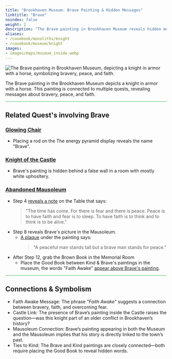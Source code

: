 ```yaml
---
title: "Brookhaven Museum: Brave Painting & Hidden Messages"
linktitle: "Brave"
noindex: false
weight: 2
description: "The Brave painting in Brookhaven Museum reveals hidden messages about bravery, faith, and peace, playing a key role in quests and historical connections."
aliases:
- /casebook/monoliths/knight
- /casebook/museum/knight
images: 
- images/maps/museum_inside.webp
--- 
```


![The Brave painting in Brookhaven Museum, depicting a knight in armor with a horse, symbolizing bravery, peace, and faith.](/images/bh/museum_brave.webp?height=200px)

The Brave painting in the Brookhaven Museum depicts a knight in armor with a horse. This painting is connected to multiple quests, revealing messages about bravery, peace, and faith. 

<hr style="background-color: #28b44c" size=8>

## Related Quest's involving Brave

### [Glowing Chair](/lore/quests/glowing_chair)

- Placing a rod on the The energy pyramid display reveals the name "Brave".

### [Knight of the Castle](/lore/quests/knight_of_the_castle)

- Brave's painting is hidden behind a false wall in a room with mostly white uphosltery.

### [Abandoned Mausoleum](/lore/quests/abandoned_mausoleum/)

- Step 4 [reveals a note](/casebook/notes/other/#the-time-has-come) on the Table that says:
    > "The time has come. For there is fear and there is peace. Peace is to have faith and fear is to sleep. To have faith is to think and to think is to be alive."
- Step 8 reveals Brave's picture in the Mausoleum.
    - [A plaque](/casebook/notes/brave/#stand-for-peace) under the painting says: 
        > "A peaceful man stands tall but a brave man stands for peace."
- After Step 12, grab the Brown Book in the Memorial Room
    - Place the Good Book between Kind & Brave's paintings in the museum, the words "Faith Awake" [appear above Brave's painting](/casebook/notes/brave/#faith-awake).

<hr style="background-color: #28b44c" size=8>

## **Connections & Symbolism**

- Faith Awake Message: The phrase *"Faith Awake"* suggests a connection between bravery, faith, and overcoming fear.
- Castle Link: The presence of Brave’s painting inside the Castle raises the question—was this knight part of an older conflict in Brookhaven’s history?
- Mausoleum Connection: Brave’s painting appearing in both the Museum and the Mausoleum implies that his story is directly linked to the town’s past.
- Ties to Kind: The Brave and Kind paintings are closely connected—both require placing the Good Book to reveal hidden words.

